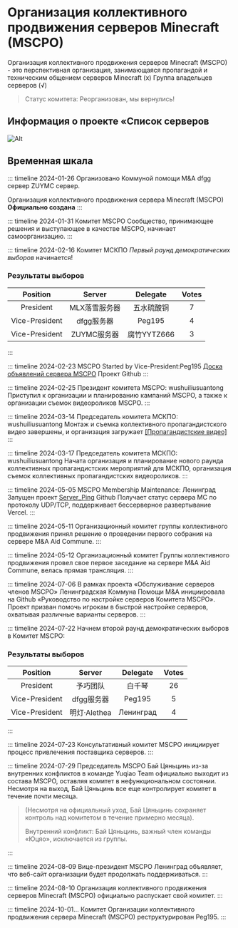 # Организация коллективного продвижения серверов Minecraft (MSCPO)

Организация коллективного продвижения серверов Minecraft (MSCPO) - это перспективная организация, занимающаяся пропагандой и техническим общением серверов Minecraft (x) Группа владельцев серверов (√)

> Статус комитета: Реорганизован, мы вернулись!

## Информация о проекте «Список серверов

![Alt](https://repobeats.axiom.co/api/embed/40f1d6f2bafcf731a005ddad0f4a0178ce8e6c46.svg "Repobeats analytics image")

## Временная шкала

::: timeline 2024-01-26
Организовано Коммуной помощи M&A dfgg сервер ZUYMC сервер.

Организация коллективного продвижения сервера Minecraft (MSCPO) **Официально создана**
:::

::: timeline 2024-01-31
Комитет MSCPO Сообщество, принимающее решения и выступающее в качестве MSCPO, начинает самоорганизацию.
:::

::: timeline 2024-02-16
Комитет МСКПО *Первый раунд демократических выборов* начинается!

### Результаты выборов

| Position | Server | Delegate | Votes |
| :---: | :---: | :---: | :---: |
| President | MLX落雪服务器 | 五水硫酸铜 | 7 |
| Vice-President | dfgg服务器 | Peg195 | 4 |
| Vice-President | ZUYMC服务器 | 腐竹YYTZ666 | 3 |

:::

::: timeline 2024-02-23
MSCPO Started by Vice-President:Peg195 [Доска объявлений сервера MSCPO](https://github.com/MSCPO/server-list) Проект Github
:::

::: timeline 2024-02-25
Президент комитета MSCPO: wushuiliusuantong Приступил к организации и планированию кампаний MSCPO, а также к организации съемок видеороликов MSCPO.
:::

::: timeline 2024-03-14
Председатель комитета МСКПО: wushuiliusuantong Монтаж и съемка коллективного пропагандистского видео завершены, и организация загружает [[Пропагандистские видео]](https://www.bilibili.com/video/BV1oJ4m1879t/)
:::

::: timeline 2024-03-17
Председатель комитета МСКПО: wushuiliusuantong Начата организация и планирование нового раунда коллективных пропагандистских мероприятий для МСКПО, организация съемок коллективных пропагандистских видеороликов.
:::

::: timeline 2024-05-05
MSCPO Membership Maintenance: Ленинград Запущен проект [Server_Ping](https://github.com/MSCPO/Server_Ping) Github Получает статус сервера MC по протоколу UDP/TCP, поддерживает бессерверное развертывание Vercel.
:::

::: timeline 2024-05-11
Организационный комитет группы коллективного продвижения принял решение о проведении первого собрания на сервере M&A Aid Commune.
:::

::: timeline 2024-05-12
Организационный комитет Группы коллективного продвижения провел свое первое заседание на сервере M&A Aid Commune, велась прямая трансляция.
:::

::: timeline 2024-07-06
В рамках проекта «Обслуживание серверов членов MSCPO» Ленинградская Коммуна Помощи M&A инициировала на Github «Руководство по настройке серверов Комитета MSCPO». Проект призван помочь игрокам в быстрой настройке серверов, охватывая различные варианты серверов.
:::

::: timeline 2024-07-22
Начнем второй раунд демократических выборов в Комитет MSCPO:

### Результаты выборов

| Position | Server | Delegate | Votes |
| :---: | :---: | :---: | :---: |
| President | 予巧团队 | 白千琴 | 26 |
| Vice-President | dfgg服务器 | Peg195 | 5 |
| Vice-President | 明灯·Alethea | Ленинград | 4 |

:::

::: timeline 2024-07-23
Консультативный комитет MSCPO инициирует процесс привлечения поставщика серверов.
:::

::: timeline 2024-07-29
Председатель MSCPO Бай Цяньцинь из-за внутренних конфликтов в команде Yuqiao Team официально выходит из состава MSCPO, оставляя комитет в нефункциональном состоянии. Несмотря на выход, Бай Цяньцинь все еще контролирует комитет в течение почти месяца.

>(Несмотря на официальный уход, Бай Цяньцинь сохраняет контроль над комитетом в течение примерно месяца). 
>
>Внутренний конфликт: Бай Цяньцинь, важный член команды «Юцяо», исключается из группы.

:::

::: timeline 2024-08-09
Вице-президент MSCPO Ленинград объявляет, что веб-сайт организации будет продолжать поддерживаться.
:::

::: timeline 2024-08-10
Организация коллективного продвижения серверов Minecraft (MSCPO) официально распускает свой комитет.
:::

::: timeline 2024-10-01...
Комитет Организации коллективного продвижения сервера Minecraft (MSCPO) реструктурирован Peg195.
:::
